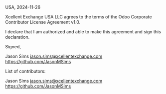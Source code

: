 USA, 2024-11-26

Xcellent Exchange USA LLC agrees to the terms of the Odoo Corporate Contributor License
Agreement v1.0.

I declare that I am authorized and able to make this agreement and sign this
declaration.

Signed,

Jason Sims jason.sims@xcellentexchange.com https://github.com/JasonMSims

List of contributors:

Jason Sims jason.sims@xcellentexchange.com https://github.com/JasonMSims